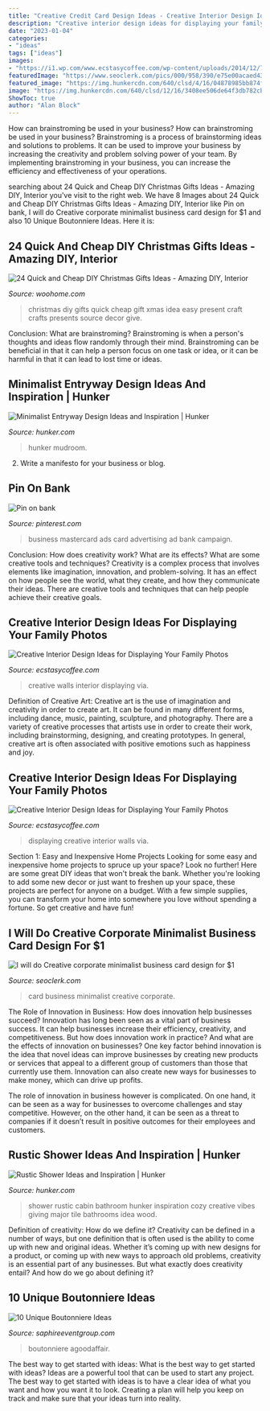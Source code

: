 ```yaml
---
title: "Creative Credit Card Design Ideas - Creative Interior Design Ideas For Displaying Your Family Photos"
description: "Creative interior design ideas for displaying your family photos"
date: "2023-01-04"
categories:
- "ideas"
tags: ["ideas"]
images:
- "https://i1.wp.com/www.ecstasycoffee.com/wp-content/uploads/2014/12/712.jpg"
featuredImage: "https://www.seoclerk.com/pics/000/958/390/e75e00acaed43891059f89520694426d.jpg"
featured_image: "https://img.hunkercdn.com/640/clsd/4/16/04878985bb874f99a05afa0a8fd91206.jpg"
image: "https://img.hunkercdn.com/640/clsd/12/16/3408ee506de64f3db782cb62fe0dabec.jpg"
ShowToc: true
author: "Alan Block"
---
```



How can brainstroming be used in your business?
How can brainstroming be used in your business? Brainstroming is a process of brainstorming ideas and solutions to problems. It can be used to improve your business by increasing the creativity and problem solving power of your team. By implementing brainstroming in your business, you can increase the efficiency and effectiveness of your operations.

	

		
searching about 24 Quick and Cheap DIY Christmas Gifts Ideas - Amazing DIY, Interior you've visit to the right web. We have 8 Images about 24 Quick and Cheap DIY Christmas Gifts Ideas - Amazing DIY, Interior like Pin on bank, I will do Creative corporate minimalist business card design for $1 and also 10 Unique Boutonniere Ideas. Here it is:
		
    
## 24 Quick And Cheap DIY Christmas Gifts Ideas - Amazing DIY, Interior

<img loading=lazy src="http://www.woohome.com/wp-content/uploads/2013/11/DIY-Christmas-Gift-Ideas-3.jpg" onerror="this.onerror=null;this.src='https://tse2.mm.bing.net/th?id=OIP.nk0rdHztIpGxf6Kc_FXtqAHaJ4&amp;pid=15.1';" alt="24 Quick and Cheap DIY Christmas Gifts Ideas - Amazing DIY, Interior">

_Source: woohome.com_

>christmas diy gifts quick cheap gift xmas idea easy present craft crafts presents source decor give. 

	

Conclusion:
What are brainstroming? Brainstroming is when a person's thoughts and ideas flow randomly through their mind. Brainstroming can be beneficial in that it can help a person focus on one task or idea, or it can be harmful in that it can lead to lost time or ideas.

    
## Minimalist Entryway Design Ideas And Inspiration | Hunker

<img loading=lazy src="https://img.hunkercdn.com/640/clsd/4/16/04878985bb874f99a05afa0a8fd91206.jpg" onerror="this.onerror=null;this.src='https://tse3.mm.bing.net/th?id=OIP.VZ0pQxgAedZi4InSUJ0qWgHaLH&amp;pid=15.1';" alt="Minimalist Entryway Design Ideas and Inspiration | Hunker">

_Source: hunker.com_

>hunker mudroom. 

	

2. Write a manifesto for your business or blog.

    
## Pin On Bank

<img loading=lazy src="https://i.pinimg.com/736x/21/ef/5d/21ef5dd0a44fa52f957779438a58d7d7.jpg" onerror="this.onerror=null;this.src='https://tse2.mm.bing.net/th?id=OIP.67E1O3AJ0r2_Re4bZ-WMFQHaL8&amp;pid=15.1';" alt="Pin on bank">

_Source: pinterest.com_

>business mastercard ads card advertising ad bank campaign. 

	

Conclusion: How does creativity work? What are its effects? What are some creative tools and techniques?
Creativity is a complex process that involves elements like imagination, innovation, and problem-solving. It has an effect on how people see the world, what they create, and how they communicate their ideas. There are creative tools and techniques that can help people achieve their creative goals.

    
## Creative Interior Design Ideas For Displaying Your Family Photos

<img loading=lazy src="https://i0.wp.com/www.ecstasycoffee.com/wp-content/uploads/2014/12/263.jpg" onerror="this.onerror=null;this.src='https://tse1.mm.bing.net/th?id=OIP.qP_1f2CN3Nuky1FkAiKc0wHaLJ&amp;pid=15.1';" alt="Creative Interior Design Ideas for Displaying Your Family Photos">

_Source: ecstasycoffee.com_

>creative walls interior displaying via. 

	

Definition of Creative Art:
Creative art is the use of imagination and creativity in order to create art. It can be found in many different forms, including dance, music, painting, sculpture, and photography. There are a variety of creative processes that artists use in order to create their work, including brainstorming, designing, and creating prototypes. In general, creative art is often associated with positive emotions such as happiness and joy.

    
## Creative Interior Design Ideas For Displaying Your Family Photos

<img loading=lazy src="https://i1.wp.com/www.ecstasycoffee.com/wp-content/uploads/2014/12/712.jpg" onerror="this.onerror=null;this.src='https://tse3.mm.bing.net/th?id=OIP.vM1x6QSG4sb3EjkHNeowJgHaE2&amp;pid=15.1';" alt="Creative Interior Design Ideas for Displaying Your Family Photos">

_Source: ecstasycoffee.com_

>displaying creative interior walls via. 

	

Section 1: Easy and Inexpensive Home Projects
Looking for some easy and inexpensive home projects to spruce up your space? Look no further! Here are some great DIY ideas that won't break the bank.
Whether you're looking to add some new decor or just want to freshen up your space, these projects are perfect for anyone on a budget. With a few simple supplies, you can transform your home into somewhere you love without spending a fortune. So get creative and have fun!

    
## I Will Do Creative Corporate Minimalist Business Card Design For $1

<img loading=lazy src="https://www.seoclerk.com/pics/000/958/390/e75e00acaed43891059f89520694426d.jpg" onerror="this.onerror=null;this.src='https://tse4.mm.bing.net/th?id=OIP.514ArK7UOJEFn4lSBpRCbQHaFj&amp;pid=15.1';" alt="I will do Creative corporate minimalist business card design for $1">

_Source: seoclerk.com_

>card business minimalist creative corporate. 

	

The Role of Innovation in Business: How does innovation help businesses succeed?
Innovation has long been seen as a vital part of business success. It can help businesses increase their efficiency, creativity, and competitiveness. But how does innovation work in practice? And what are the effects of innovation on businesses?
One key factor behind innovation is the idea that novel ideas can improve businesses by creating new products or services that appeal to a different group of customers than those that currently use them. Innovation can also create new ways for businesses to make money, which can drive up profits.

The role of innovation in business however is complicated. On one hand, it can be seen as a way for businesses to overcome challenges and stay competitive. However, on the other hand, it can be seen as a threat to companies if it doesn’t result in positive outcomes for their employees and customers.

    
## Rustic Shower Ideas And Inspiration | Hunker

<img loading=lazy src="https://img.hunkercdn.com/640/clsd/12/16/3408ee506de64f3db782cb62fe0dabec.jpg" onerror="this.onerror=null;this.src='https://tse1.mm.bing.net/th?id=OIP.AH2rQ8-7Ypb8UepV0rCZ7wHaLH&amp;pid=15.1';" alt="Rustic Shower Ideas and Inspiration | Hunker">

_Source: hunker.com_

>shower rustic cabin bathroom hunker inspiration cozy creative vibes giving major tile bathrooms idea wood. 

	

Definition of creativity: How do we define it?
Creativity can be defined in a number of ways, but one definition that is often used is the ability to come up with new and original ideas. Whether it’s coming up with new designs for a product, or coming up with new ways to approach old problems, creativity is an essential part of any businesses. But what exactly does creativity entail? And how do we go about defining it?

    
## 10 Unique Boutonniere Ideas

<img loading=lazy src="https://www.saphireeventgroup.com/wp-content/uploads/files/9914/5694/2696/unique_boutonniere_3.jpg" onerror="this.onerror=null;this.src='https://tse4.mm.bing.net/th?id=OIP.CBY4KTeCUICRGKHXm0OiVwAAAA&amp;pid=15.1';" alt="10 Unique Boutonniere Ideas">

_Source: saphireeventgroup.com_

>boutonniere agoodaffair. 

	

The best way to get started with ideas: What is the best way to get started with ideas?
Ideas are a powerful tool that can be used to start any project. The best way to get started with ideas is to have a clear idea of what you want and how you want it to look. Creating a plan will help you keep on track and make sure that your ideas turn into reality.

